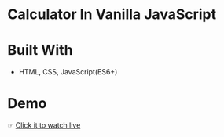 # Calculator In Vanilla JavaScript

# Built With
- HTML, CSS, JavaScript(ES6+)

# Demo
☞ [Click it to watch live](https://ruslankussein.github.io/calculator-in-vanilla-js/)

